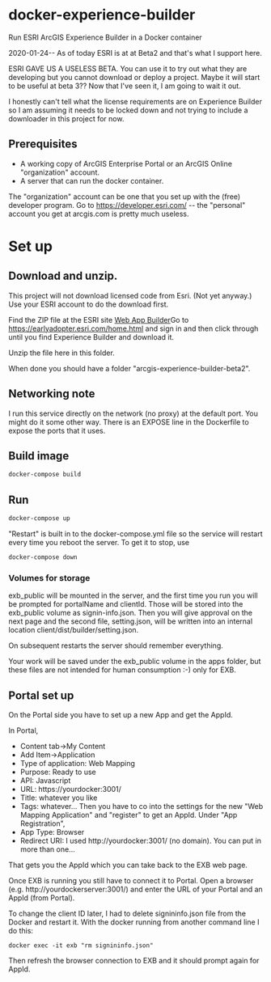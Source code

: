 # docker-experience-builder
Run ESRI ArcGIS Experience Builder in a Docker container

2020-01-24-- As of today ESRI is at at Beta2 and that's what I support here.

ESRI GAVE US A USELESS BETA. You can use it to try out what they are developing but
you cannot download or deploy a project. Maybe it will start to be useful at beta 3??
Now that I've seen it, I am going to wait it out.

I honestly can't tell what the license requirements are on Experience Builder
so I am assuming it needs to be locked down and not trying to include a downloader
in this project for now.

## Prerequisites 

* A working copy of ArcGIS Enterprise Portal or an ArcGIS Online "organization" account.
* A server that can run the docker container. 

The "organization" account can be one that you set up with the (free)
developer program.  Go to https://developer.esri.com/ -- the
"personal" account you get at arcgis.com is pretty much useless.

# Set up

## Download and unzip.

This project will not download licensed code from Esri. (Not yet anyway.)
Use your ESRI account to do the download first.

Find the ZIP file at the ESRI site [Web App Builder](https://developers.arcgis.com/web-appbuilder/)Go to https://earlyadopter.esri.com/home.html and sign in and then 
click through until you find Experience Builder and download it.

Unzip the file here in this folder.

When done you should have a folder "arcgis-experience-builder-beta2".

## Networking note

I run this service directly on the network (no proxy) at the default port.
You might do it some other way.  There is an EXPOSE
line in the Dockerfile to expose the ports that it uses.

## Build image

```bash
docker-compose build
```

## Run

```bash
docker-compose up
```
"Restart" is built in to the docker-compose.yml file so
the service will restart every time you reboot the server. To get it to stop, use

```bash
docker-compose down
```

### Volumes for storage

exb_public will be mounted in the server, and the first time you run
you will be prompted for portalName and clientId. Those will be stored into
the exb_public volume as signin-info.json. Then you will give approval
on the next page and the second file, setting.json, will be written into
an internal location client/dist/builder/setting.json.

On subsequent restarts the server should remember everything.

Your work will be saved under the exb_public volume in the apps folder,
but these files are not intended for human consumption :-) only for EXB.

## Portal set up

On the Portal side you have to set up a new App and get the AppId. 

In Portal,
* Content tab->My Content
* Add Item->Application
* Type of application: Web Mapping
* Purpose: Ready to use
* API: Javascript
* URL: https://yourdocker:3001/
* Title: whatever you like
* Tags: whatever...
Then you have to co into the settings for the new "Web Mapping Application"
and "register" to get an AppId. Under "App Registration",
* App Type: Browser
* Redirect URI: I used http://yourdocker:3001/ (no domain). You can put in more than one...

That gets you the AppId which you can take back to the EXB web page.

Once EXB is running you still have to connect it to Portal.
Open a browser (e.g. http://yourdockerserver:3001/) and
enter the URL of your Portal and an AppId (from Portal).

To change the client ID later, I had to delete signininfo.json
file from the Docker and restart it.
With the docker running from another command line I do this:

    docker exec -it exb "rm signininfo.json"

Then refresh the browser connection to EXB and it should prompt again for AppId.

